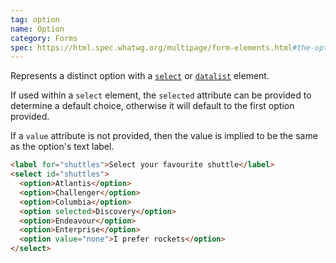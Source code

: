 ```yaml
---
tag: option
name: Option
category: Forms
spec: https://html.spec.whatwg.org/multipage/form-elements.html#the-option-element
---
```


Represents a distinct option with a [`select`](#select) or [`datalist`](#datalist) element.

If used within a `select` element, the `selected` attribute can be provided to determine a default choice, otherwise it will default to the first option provided.

If a `value` attribute is not provided, then the value is implied to be the same as the option's text label.

<!-- prettier-ignore-start -->
```html
<label for="shuttles">Select your favourite shuttle</label>
<select id="shuttles">
  <option>Atlantis</option>
  <option>Challenger</option>
  <option>Columbia</option>
  <option selected>Discovery</option>
  <option>Endeavour</option>
  <option>Enterprise</option>
  <option value="none">I prefer rockets</option>
</select>
```
<!-- prettier-ignore-end -->
